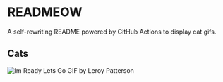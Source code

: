 # READMEOW

A self-rewriting README powered by GitHub Actions to display cat gifs.

## Cats

![Im Ready Lets Go GIF by Leroy Patterson](https://media4.giphy.com/media/CjmvTCZf2U3p09Cn0h/200.gif?cid=9acd02dals110g092kwpxf7pigtnl9rzyubnaydj48e4ycy2&ep=v1_gifs_search&rid=200.gif&ct=g)
